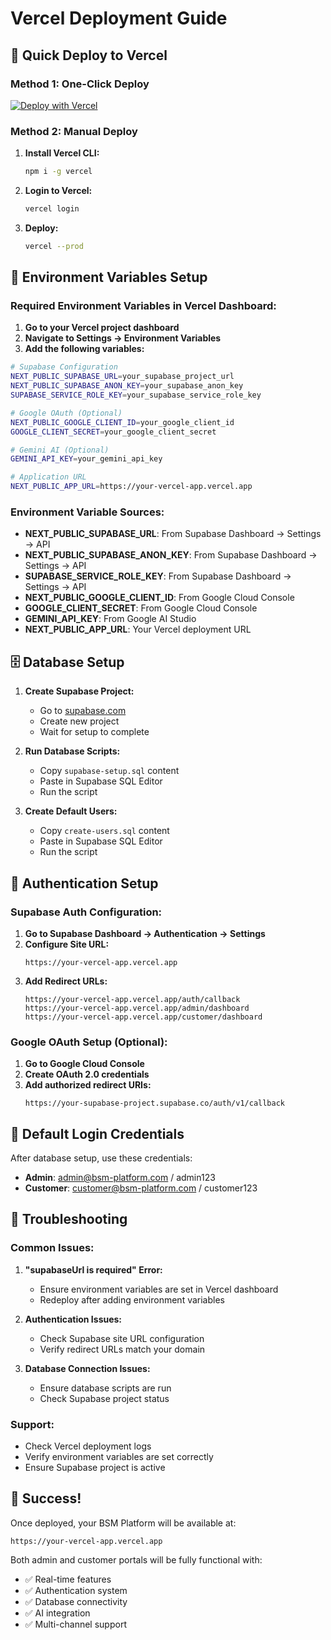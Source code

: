 # Vercel Deployment Guide

## 🚀 Quick Deploy to Vercel

### Method 1: One-Click Deploy
[![Deploy with Vercel](https://vercel.com/button)](https://vercel.com/new/clone?repository-url=https://github.com/preetamspacee/deployed_project.git)

### Method 2: Manual Deploy

1. **Install Vercel CLI:**
   ```bash
   npm i -g vercel
   ```

2. **Login to Vercel:**
   ```bash
   vercel login
   ```

3. **Deploy:**
   ```bash
   vercel --prod
   ```

## 🔧 Environment Variables Setup

### Required Environment Variables in Vercel Dashboard:

1. **Go to your Vercel project dashboard**
2. **Navigate to Settings → Environment Variables**
3. **Add the following variables:**

```bash
# Supabase Configuration
NEXT_PUBLIC_SUPABASE_URL=your_supabase_project_url
NEXT_PUBLIC_SUPABASE_ANON_KEY=your_supabase_anon_key
SUPABASE_SERVICE_ROLE_KEY=your_supabase_service_role_key

# Google OAuth (Optional)
NEXT_PUBLIC_GOOGLE_CLIENT_ID=your_google_client_id
GOOGLE_CLIENT_SECRET=your_google_client_secret

# Gemini AI (Optional)
GEMINI_API_KEY=your_gemini_api_key

# Application URL
NEXT_PUBLIC_APP_URL=https://your-vercel-app.vercel.app
```

### Environment Variable Sources:

- **NEXT_PUBLIC_SUPABASE_URL**: From Supabase Dashboard → Settings → API
- **NEXT_PUBLIC_SUPABASE_ANON_KEY**: From Supabase Dashboard → Settings → API
- **SUPABASE_SERVICE_ROLE_KEY**: From Supabase Dashboard → Settings → API
- **NEXT_PUBLIC_GOOGLE_CLIENT_ID**: From Google Cloud Console
- **GOOGLE_CLIENT_SECRET**: From Google Cloud Console
- **GEMINI_API_KEY**: From Google AI Studio
- **NEXT_PUBLIC_APP_URL**: Your Vercel deployment URL

## 🗄️ Database Setup

1. **Create Supabase Project:**
   - Go to [supabase.com](https://supabase.com)
   - Create new project
   - Wait for setup to complete

2. **Run Database Scripts:**
   - Copy `supabase-setup.sql` content
   - Paste in Supabase SQL Editor
   - Run the script

3. **Create Default Users:**
   - Copy `create-users.sql` content
   - Paste in Supabase SQL Editor
   - Run the script

## 🔐 Authentication Setup

### Supabase Auth Configuration:

1. **Go to Supabase Dashboard → Authentication → Settings**
2. **Configure Site URL:**
   ```
   https://your-vercel-app.vercel.app
   ```
3. **Add Redirect URLs:**
   ```
   https://your-vercel-app.vercel.app/auth/callback
   https://your-vercel-app.vercel.app/admin/dashboard
   https://your-vercel-app.vercel.app/customer/dashboard
   ```

### Google OAuth Setup (Optional):

1. **Go to Google Cloud Console**
2. **Create OAuth 2.0 credentials**
3. **Add authorized redirect URIs:**
   ```
   https://your-supabase-project.supabase.co/auth/v1/callback
   ```

## 🎯 Default Login Credentials

After database setup, use these credentials:

- **Admin**: admin@bsm-platform.com / admin123
- **Customer**: customer@bsm-platform.com / customer123

## 🚨 Troubleshooting

### Common Issues:

1. **"supabaseUrl is required" Error:**
   - Ensure environment variables are set in Vercel dashboard
   - Redeploy after adding environment variables

2. **Authentication Issues:**
   - Check Supabase site URL configuration
   - Verify redirect URLs match your domain

3. **Database Connection Issues:**
   - Ensure database scripts are run
   - Check Supabase project status

### Support:
- Check Vercel deployment logs
- Verify environment variables are set correctly
- Ensure Supabase project is active

## 🎉 Success!

Once deployed, your BSM Platform will be available at:
```
https://your-vercel-app.vercel.app
```

Both admin and customer portals will be fully functional with:
- ✅ Real-time features
- ✅ Authentication system
- ✅ Database connectivity
- ✅ AI integration
- ✅ Multi-channel support
